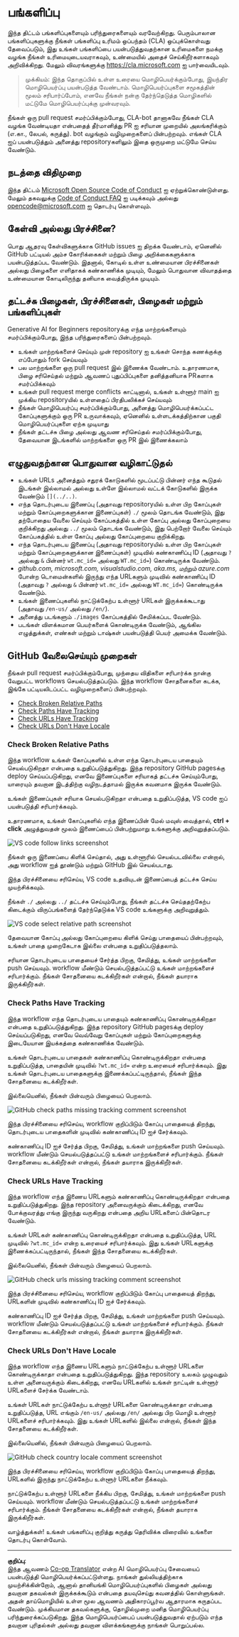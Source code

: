<!--
CO_OP_TRANSLATOR_METADATA:
{
  "original_hash": "57c41f2af71001a2cff9d8eb797cb843",
  "translation_date": "2025-10-11T11:09:58+00:00",
  "source_file": "CONTRIBUTING.md",
  "language_code": "ta"
}
-->
# பங்களிப்பு

இந்த திட்டம் பங்களிப்புகளையும் பரிந்துரைகளையும் வரவேற்கிறது. பெரும்பாலான பங்களிப்புகளுக்கு நீங்கள் பங்களிப்பு உரிமம் ஒப்பந்தம் (CLA) ஒப்புக்கொள்வது தேவைப்படும், இது உங்கள் பங்களிப்பை பயன்படுத்துவதற்கான உரிமைகளை நமக்கு வழங்க நீங்கள் உரிமையுடையவராகவும், உண்மையில் அதைச் செய்கிறீர்களாகவும் அறிவிக்கிறது. மேலும் விவரங்களுக்கு <https://cla.microsoft.com> ஐ பார்வையிடவும்.

> முக்கியம்: இந்த தொகுப்பில் உள்ள உரையை மொழிபெயர்க்கும்போது, இயந்திர மொழிபெயர்ப்பு பயன்படுத்த வேண்டாம். மொழிபெயர்ப்புகளை சமூகத்தின் மூலம் சரிபார்ப்போம், எனவே நீங்கள் நன்கு தேர்ந்தெடுத்த மொழிகளில் மட்டுமே மொழிபெயர்ப்புக்கு முன்வரவும்.

நீங்கள் ஒரு pull request சமர்ப்பிக்கும்போது, CLA-bot தானாகவே நீங்கள் CLA வழங்க வேண்டியதா என்பதைத் தீர்மானித்து PR ஐ சரியான முறையில் அலங்கரிக்கும் (எ.கா., லேபல், கருத்து). bot வழங்கும் வழிமுறைகளைப் பின்பற்றவும். எங்கள் CLA ஐப் பயன்படுத்தும் அனைத்து repositoryகளிலும் இதை ஒருமுறை மட்டுமே செய்ய வேண்டும்.

## நடத்தை விதிமுறை

இந்த திட்டம் [Microsoft Open Source Code of Conduct](https://opensource.microsoft.com/codeofconduct/?WT.mc_id=academic-105485-koreyst) ஐ ஏற்றுக்கொண்டுள்ளது. மேலும் தகவலுக்கு [Code of Conduct FAQ](https://opensource.microsoft.com/codeofconduct/faq/?WT.mc_id=academic-105485-koreyst) ஐ படிக்கவும் அல்லது [opencode@microsoft.com](mailto:opencode@microsoft.com) ஐ தொடர்பு கொள்ளவும்.

## கேள்வி அல்லது பிரச்சினை?

பொது ஆதரவு கேள்விகளுக்காக GitHub issues ஐ திறக்க வேண்டாம், ஏனெனில் GitHub பட்டியல் அம்ச கோரிக்கைகள் மற்றும் பிழை அறிக்கைகளுக்காக பயன்படுத்தப்பட வேண்டும். இதனால், கோடில் உள்ள உண்மையான பிரச்சினைகள் அல்லது பிழைகளை எளிதாகக் கண்காணிக்க முடியும், மேலும் பொதுவான விவாதத்தை உண்மையான கோடிலிருந்து தனியாக வைத்திருக்க முடியும்.

## தட்டச்சு பிழைகள், பிரச்சினைகள், பிழைகள் மற்றும் பங்களிப்புகள்

Generative AI for Beginners repositoryக்கு எந்த மாற்றங்களையும் சமர்ப்பிக்கும்போது, இந்த பரிந்துரைகளைப் பின்பற்றவும்.

* உங்கள் மாற்றங்களைச் செய்யும் முன் repository ஐ உங்கள் சொந்த கணக்குக்கு எப்போதும் fork செய்யவும்
* பல மாற்றங்களை ஒரு pull request இல் இணைக்க வேண்டாம். உதாரணமாக, பிழை சரிசெய்தல் மற்றும் ஆவணப் புதுப்பிப்புகளை தனித்தனியாக PRகளாக சமர்ப்பிக்கவும்
* உங்கள் pull request merge conflicts காட்டினால், உங்கள் உள்ளூர் main ஐ முக்கிய repositoryயில் உள்ளதைப் பிரதிபலிக்கச் செய்யவும்
* நீங்கள் மொழிபெயர்ப்பு சமர்ப்பிக்கும்போது, அனைத்து மொழிபெயர்க்கப்பட்ட கோப்புகளுக்கும் ஒரு PR உருவாக்கவும், ஏனெனில் உள்ளடக்கத்திற்கான பகுதி மொழிபெயர்ப்புகளை ஏற்க முடியாது
* நீங்கள் தட்டச்சு பிழை அல்லது ஆவண சரிசெய்தல் சமர்ப்பிக்கும்போது, தேவையான இடங்களில் மாற்றங்களை ஒரு PR இல் இணைக்கலாம்

## எழுதுவதற்கான பொதுவான வழிகாட்டுதல்

- உங்கள் URLs அனைத்தும் சதுரக் கோடுகளில் மூடப்பட்டு பின்னர் எந்த கூடுதல் இடங்கள் இல்லாமல் அல்லது உள்ளே இல்லாமல் வட்டக் கோடுகளில் இருக்க வேண்டும் `[](../..)`.
- எந்த தொடர்புடைய இணைப்பு (அதாவது repositoryயில் உள்ள பிற கோப்புகள் மற்றும் கோப்புறைகளுக்கான இணைப்புகள்) `./` மூலம் தொடங்க வேண்டும், இது தற்போதைய வேலை செய்யும் கோப்பகத்தில் உள்ள கோப்பு அல்லது கோப்புறையை குறிக்கிறது அல்லது `../` மூலம் தொடங்க வேண்டும், இது பெற்றோர் வேலை செய்யும் கோப்பகத்தில் உள்ள கோப்பு அல்லது கோப்புறையை குறிக்கிறது.
- எந்த தொடர்புடைய இணைப்பு (அதாவது repositoryயில் உள்ள பிற கோப்புகள் மற்றும் கோப்புறைகளுக்கான இணைப்புகள்) முடிவில் கண்காணிப்பு ID (அதாவது `?` அல்லது `&` பின்னர் `wt.mc_id=` அல்லது `WT.mc_id=`) கொண்டிருக்க வேண்டும்.
- _github.com, microsoft.com, visualstudio.com, aka.ms, மற்றும் azure.com_ போன்ற டொமைன்களில் இருந்து எந்த URLகளும் முடிவில் கண்காணிப்பு ID (அதாவது `?` அல்லது `&` பின்னர் `wt.mc_id=` அல்லது `WT.mc_id=`) கொண்டிருக்க வேண்டும்.
- உங்கள் இணைப்புகளில் நாட்டுக்கேற்ப உள்ளூர் URLகள் இருக்கக்கூடாது (அதாவது `/en-us/` அல்லது `/en/`).
- அனைத்து படங்களும் `./images` கோப்பகத்தில் சேமிக்கப்பட வேண்டும்.
- படங்கள் விளக்கமான பெயர்களைக் கொண்டிருக்க வேண்டும், ஆங்கில எழுத்துக்கள், எண்கள் மற்றும் டாஷ்கள் பயன்படுத்தி பெயர் அமைக்க வேண்டும்.

## GitHub வேலைசெய்யும் முறைகள்

நீங்கள் pull request சமர்ப்பிக்கும்போது, முந்தைய விதிகளை சரிபார்க்க நான்கு வேறுபட்ட workflows செயல்படுத்தப்படும்.
இந்த workflow சோதனைகளை கடக்க, இங்கே பட்டியலிடப்பட்ட வழிமுறைகளைப் பின்பற்றவும்.

- [Check Broken Relative Paths](../..)
- [Check Paths Have Tracking](../..)
- [Check URLs Have Tracking](../..)
- [Check URLs Don't Have Locale](../..)

### Check Broken Relative Paths

இந்த workflow உங்கள் கோப்புகளில் உள்ள எந்த தொடர்புடைய பாதையும் செயல்படுகிறதா என்பதை உறுதிப்படுத்துகிறது.
இந்த repository GitHub pagesக்கு deploy செய்யப்படுகிறது, எனவே இணைப்புகளை சரியாகத் தட்டச்சு செய்யும்போது, யாரையும் தவறான இடத்திற்கு வழிநடத்தாமல் இருக்க கவனமாக இருக்க வேண்டும்.

உங்கள் இணைப்புகள் சரியாக செயல்படுகிறதா என்பதை உறுதிப்படுத்த, VS code ஐப் பயன்படுத்தி சரிபார்க்கவும்.

உதாரணமாக, உங்கள் கோப்புகளில் எந்த இணைப்பின் மேல் மவுஸ் வைத்தால், **ctrl + click** அழுத்துவதன் மூலம் இணைப்பைப் பின்பற்றுமாறு உங்களுக்கு அறிவுறுத்தப்படும்.

![VS code follow links screenshot](../../translated_images/vscode-follow-link.85520ab6a1237adcf01cc9cd8c228ce7b32ae685a034250bd5109e2682b9dfca.ta.png)

நீங்கள் ஒரு இணைப்பை கிளிக் செய்தால், அது உள்ளூரில் செயல்படவில்லை என்றால், அது workflow ஐத் தூண்டும் மற்றும் GitHub இல் செயல்படாது.

இந்த பிரச்சினையை சரிசெய்ய, VS code உதவியுடன் இணைப்பைத் தட்டச்சு செய்ய முயற்சிக்கவும்.

நீங்கள் `./` அல்லது `../` தட்டச்சு செய்யும்போது, நீங்கள் தட்டச்சு செய்ததற்கேற்ப கிடைக்கும் விருப்பங்களைத் தேர்ந்தெடுக்க VS code உங்களுக்கு அறிவுறுத்தும்.

![VS code select relative path screenshot](../../translated_images/vscode-select-relative-path.3804eb73c3a9e5f2d345e3d3288f8173a9e584254d0e505d8bcbc6461dbf1f6c.ta.png)

தேவையான கோப்பு அல்லது கோப்புறையை கிளிக் செய்து பாதையைப் பின்பற்றவும், உங்கள் பாதை முறைகேடாக இல்லை என்பதை உறுதிப்படுத்தலாம்.

சரியான தொடர்புடைய பாதையைச் சேர்த்த பிறகு, சேமித்து, உங்கள் மாற்றங்களை push செய்யவும். workflow மீண்டும் செயல்படுத்தப்பட்டு உங்கள் மாற்றங்களைச் சரிபார்க்கும்.
நீங்கள் சோதனையை கடக்கிறீர்கள் என்றால், நீங்கள் தயாராக இருக்கிறீர்கள்.

### Check Paths Have Tracking

இந்த workflow எந்த தொடர்புடைய பாதையும் கண்காணிப்பு கொண்டிருக்கிறதா என்பதை உறுதிப்படுத்துகிறது.
இந்த repository GitHub pagesக்கு deploy செய்யப்படுகிறது, எனவே வெவ்வேறு கோப்புகள் மற்றும் கோப்புறைகளுக்கு இடையேயான இயக்கத்தை கண்காணிக்க வேண்டும்.

உங்கள் தொடர்புடைய பாதைகள் கண்காணிப்பு கொண்டிருக்கிறதா என்பதை உறுதிப்படுத்த, பாதையின் முடிவில் `?wt.mc_id=` என்ற உரையைச் சரிபார்க்கவும்.
இது உங்கள் தொடர்புடைய பாதைகளுக்கு இணைக்கப்பட்டிருந்தால், நீங்கள் இந்த சோதனையை கடக்கிறீர்கள்.

இல்லையெனில், நீங்கள் பின்வரும் பிழையைப் பெறலாம்.

![GitHub check paths missing tracking comment screenshot](../../translated_images/github-check-paths-missing-tracking-comment.880d4afe03e898ffadeebe0f61f7fdea7525c25238bead9fecabc81a0a83b1c0.ta.png)

இந்த பிரச்சினையை சரிசெய்ய, workflow குறிப்பிடும் கோப்பு பாதையைத் திறந்து, தொடர்புடைய பாதைகளின் முடிவில் கண்காணிப்பு ID ஐச் சேர்க்கவும்.

கண்காணிப்பு ID ஐச் சேர்த்த பிறகு, சேமித்து, உங்கள் மாற்றங்களை push செய்யவும். workflow மீண்டும் செயல்படுத்தப்பட்டு உங்கள் மாற்றங்களைச் சரிபார்க்கும்.
நீங்கள் சோதனையை கடக்கிறீர்கள் என்றால், நீங்கள் தயாராக இருக்கிறீர்கள்.

### Check URLs Have Tracking

இந்த workflow எந்த இணைய URLகளும் கண்காணிப்பு கொண்டிருக்கிறதா என்பதை உறுதிப்படுத்துகிறது.
இந்த repository அனைவருக்கும் கிடைக்கிறது, எனவே போக்குவரத்து எங்கு இருந்து வருகிறது என்பதை அறிய URLகளைப் பின்தொடர வேண்டும்.

உங்கள் URLகள் கண்காணிப்பு கொண்டிருக்கிறதா என்பதை உறுதிப்படுத்த, URL முடிவில் `?wt.mc_id=` என்ற உரையைச் சரிபார்க்கவும்.
இது உங்கள் URLகளுக்கு இணைக்கப்பட்டிருந்தால், நீங்கள் இந்த சோதனையை கடக்கிறீர்கள்.

இல்லையெனில், நீங்கள் பின்வரும் பிழையைப் பெறலாம்.

![GitHub check urls missing tracking comment screenshot](../../translated_images/github-check-urls-missing-tracking-comment.1bd00d20b24a1e2e3179e59e1bd7d44f16637a1bb1ab265562565251166841ef.ta.png)

இந்த பிரச்சினையை சரிசெய்ய, workflow குறிப்பிடும் கோப்பு பாதையைத் திறந்து, URLகளின் முடிவில் கண்காணிப்பு ID ஐச் சேர்க்கவும்.

கண்காணிப்பு ID ஐச் சேர்த்த பிறகு, சேமித்து, உங்கள் மாற்றங்களை push செய்யவும். workflow மீண்டும் செயல்படுத்தப்பட்டு உங்கள் மாற்றங்களைச் சரிபார்க்கும்.
நீங்கள் சோதனையை கடக்கிறீர்கள் என்றால், நீங்கள் தயாராக இருக்கிறீர்கள்.

### Check URLs Don't Have Locale

இந்த workflow எந்த இணைய URLகளும் நாட்டுக்கேற்ப உள்ளூர் URLகளை கொண்டிருக்காதா என்பதை உறுதிப்படுத்துகிறது.
இந்த repository உலகம் முழுவதும் உள்ள அனைவருக்கும் கிடைக்கிறது, எனவே URLகளில் உங்கள் நாட்டின் உள்ளூர் URLகளைச் சேர்க்க வேண்டாம்.

உங்கள் URLகள் நாட்டுக்கேற்ப உள்ளூர் URLகளை கொண்டிருக்காதா என்பதை உறுதிப்படுத்த, URL எங்கும் `/en-us/` அல்லது `/en/` அல்லது பிற மொழி உள்ளூர் URLகளைச் சரிபார்க்கவும்.
இது உங்கள் URLகளில் இல்லை என்றால், நீங்கள் இந்த சோதனையை கடக்கிறீர்கள்.

இல்லையெனில், நீங்கள் பின்வரும் பிழையைப் பெறலாம்.

![GitHub check country locale comment screenshot](../../translated_images/github-check-country-locale-comment.2f4fe93228161dee6ec8210f3d6ccc66af6864f6b178b8d96f30818498fba72a.ta.png)

இந்த பிரச்சினையை சரிசெய்ய, workflow குறிப்பிடும் கோப்பு பாதையைத் திறந்து, URLகளில் இருந்து நாட்டுக்கேற்ப உள்ளூர் URLகளை நீக்கவும்.

நாட்டுக்கேற்ப உள்ளூர் URLகளை நீக்கிய பிறகு, சேமித்து, உங்கள் மாற்றங்களை push செய்யவும். workflow மீண்டும் செயல்படுத்தப்பட்டு உங்கள் மாற்றங்களைச் சரிபார்க்கும்.
நீங்கள் சோதனையை கடக்கிறீர்கள் என்றால், நீங்கள் தயாராக இருக்கிறீர்கள்.

வாழ்த்துக்கள்! உங்கள் பங்களிப்பு குறித்து கருத்து தெரிவிக்க விரைவில் உங்களை தொடர்பு கொள்வோம்.

---

**குறிப்பு**:  
இந்த ஆவணம் [Co-op Translator](https://github.com/Azure/co-op-translator) என்ற AI மொழிபெயர்ப்பு சேவையைப் பயன்படுத்தி மொழிபெயர்க்கப்பட்டுள்ளது. நாங்கள் துல்லியத்திற்காக முயற்சிக்கின்றோம், ஆனால் தானியங்கி மொழிபெயர்ப்புகளில் பிழைகள் அல்லது தவறான தகவல்கள் இருக்கக்கூடும் என்பதை தயவுசெய்து கவனத்தில் கொள்ளுங்கள். அதன் தாய்மொழியில் உள்ள மூல ஆவணம் அதிகாரப்பூர்வ ஆதாரமாக கருதப்பட வேண்டும். முக்கியமான தகவல்களுக்கு, தொழில்முறை மனித மொழிபெயர்ப்பு பரிந்துரைக்கப்படுகிறது. இந்த மொழிபெயர்ப்பைப் பயன்படுத்துவதால் ஏற்படும் எந்த தவறான புரிதல்கள் அல்லது தவறான விளக்கங்களுக்கு நாங்கள் பொறுப்பல்ல.